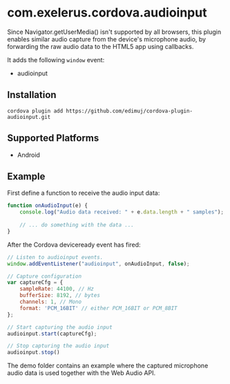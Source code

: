 # com.exelerus.cordova.audioinput

Since Navigator.getUserMedia() isn't supported by all browsers, this plugin enables similar audio capture from the device's microphone audio, by forwarding the raw audio data to the HTML5 app using callbacks.

It adds the following `window` event:

* audioinput

## Installation

```
cordova plugin add https://github.com/edimuj/cordova-plugin-audioinput.git
```

## Supported Platforms

* Android

## Example

First define a function to receive the audio input data:

```javascript
function onAudioInput(e) {
    console.log("Audio data received: " + e.data.length + " samples");
    
    // ... do something with the data ...
}
```

After the Cordova deviceready event has fired:

```javascript
// Listen to audioinput events.
window.addEventListener("audioinput", onAudioInput, false);

// Capture configuration
var captureCfg = {
    sampleRate: 44100, // Hz
    bufferSize: 8192, // bytes
    channels: 1, // Mono
    format: 'PCM_16BIT' // either PCM_16BIT or PCM_8BIT
};

// Start capturing the audio input
audioinput.start(captureCfg);

// Stop capturing the audio input
audioinput.stop()
```

The demo folder contains an example where the captured microphone audio data is used together with the Web Audio API.
